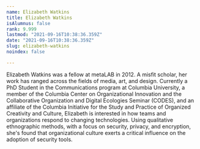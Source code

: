 ```yaml
---
name: Elizabeth Watkins
title: Elizabeth Watkins
isAlumnus: false
rank: 9.999
lastmod: "2021-09-16T10:38:36.359Z"
date: "2021-09-16T10:38:36.359Z"
slug: elizabeth-watkins
noindex: false

---
```

Elizabeth Watkins was a fellow at metaLAB in 2012. A misfit scholar, her work has ranged across the fields of media, art, and design. Currently a PhD Student in the Communications program at Columbia University, a member of the Columbia Center on Organizational Innovation and the Collaborative Organization and Digital Ecologies Seminar (CODES), and an affiliate of the Columbia Initiative for the Study and Practice of Organized Creativity and Culture, Elizabeth  is interested in how teams and organizations respond to changing technologies. Using qualitative ethnographic methods, with a focus on security, privacy, and encryption, she's found that organizational culture exerts a critical influence on the adoption of security tools.